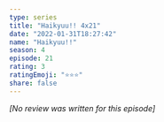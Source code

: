 ```yaml
---
type: series
title: "Haikyuu!! 4x21"
date: "2022-01-31T18:27:42"
name: "Haikyuu!!"
season: 4
episode: 21
rating: 3
ratingEmoji: "⭐️⭐️⭐️"
share: false
---
```


_[No review was written for this episode]_
